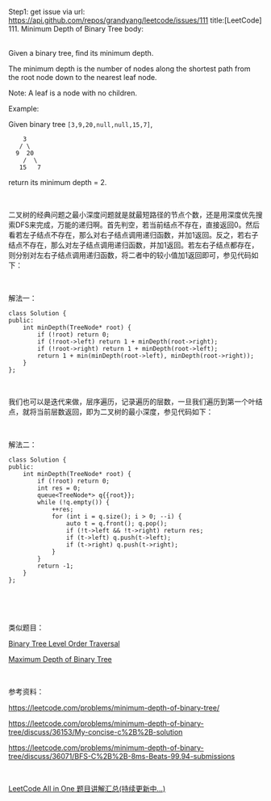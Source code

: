 Step1: get issue via url: https://api.github.com/repos/grandyang/leetcode/issues/111 
 title:[LeetCode] 111. Minimum Depth of Binary Tree 
 body:  
  

Given a binary tree, find its minimum depth.

The minimum depth is the number of nodes along the shortest path from the root node down to the nearest leaf node.

Note: A leaf is a node with no children.

Example:

Given binary tree `[3,9,20,null,null,15,7]`,
    
    
        3
       / \
      9  20
        /  \
       15   7

return its minimum depth = 2.

 

二叉树的经典问题之最小深度问题就是就最短路径的节点个数，还是用深度优先搜索DFS来完成，万能的递归啊。首先判空，若当前结点不存在，直接返回0。然后看若左子结点不存在，那么对右子结点调用递归函数，并加1返回。反之，若右子结点不存在，那么对左子结点调用递归函数，并加1返回。若左右子结点都存在，则分别对左右子结点调用递归函数，将二者中的较小值加1返回即可，参见代码如下：

 

解法一：
    
    
    class Solution {
    public:
        int minDepth(TreeNode* root) {
            if (!root) return 0;
            if (!root->left) return 1 + minDepth(root->right);
            if (!root->right) return 1 + minDepth(root->left);
            return 1 + min(minDepth(root->left), minDepth(root->right));
        }
    };

 

我们也可以是迭代来做，层序遍历，记录遍历的层数，一旦我们遍历到第一个叶结点，就将当前层数返回，即为二叉树的最小深度，参见代码如下：

 

解法二：
    
    
    class Solution {
    public:
        int minDepth(TreeNode* root) {
            if (!root) return 0;
            int res = 0;
            queue<TreeNode*> q{{root}};
            while (!q.empty()) {
                ++res;
                for (int i = q.size(); i > 0; --i) {
                    auto t = q.front(); q.pop();
                    if (!t->left && !t->right) return res;
                    if (t->left) q.push(t->left);
                    if (t->right) q.push(t->right);
                }
            }
            return -1;
        }
    };

 

 

类似题目：

[Binary Tree Level Order Traversal](http://www.cnblogs.com/grandyang/p/4051321.html)

[Maximum Depth of Binary Tree](http://www.cnblogs.com/grandyang/p/4051348.html)

 

参考资料：

<https://leetcode.com/problems/minimum-depth-of-binary-tree/>

<https://leetcode.com/problems/minimum-depth-of-binary-tree/discuss/36153/My-concise-c%2B%2B-solution>

<https://leetcode.com/problems/minimum-depth-of-binary-tree/discuss/36071/BFS-C%2B%2B-8ms-Beats-99.94-submissions>

 

[LeetCode All in One 题目讲解汇总(持续更新中...)](http://www.cnblogs.com/grandyang/p/4606334.html)
